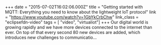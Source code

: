 +++
date = "2015-07-02T16:02:06.000Z"
title = "Getting started with MQTT: Everything you need to know about the lightweight IoT protocol"
link = "https://www.youtube.com/watch?v=1GbYkCrbChw"
link_class  = "eclipsefdn-video"
tags = [ "video", "virtualiot"]
+++
Our digital world is growing rapidly and we have more devices connected to the internet than ever. On top of that every second 80 new devices are added, which introduces new challenges to communicatio…
